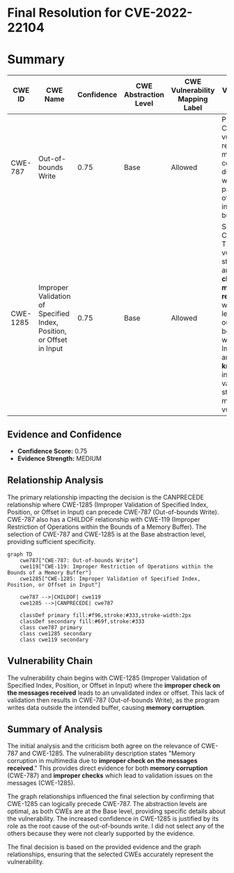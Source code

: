 # Final Resolution for CVE-2022-22104

# Summary
| CWE ID | CWE Name | Confidence | CWE Abstraction Level | CWE Vulnerability Mapping Label | CWE-Vulnerability Mapping Notes |
|---|---|---|---|---|---|
| CWE-787 | Out-of-bounds Write | 0.75 | Base | Allowed | Primary CWE: The vulnerability results in memory corruption due to writing data past the end of the intended buffer. |
| CWE-1285 | Improper Validation of Specified Index, Position, or Offset in Input | 0.75 | Base | Allowed | Secondary Candidate: The vulnerability stems from an **improper check on the messages received**, which can lead to an out-of-bounds write. Implementing an **accept known good** input validation strategy can mitigate the vulnerability. |

## Evidence and Confidence

*   **Confidence Score:** 0.75
*   **Evidence Strength:** MEDIUM

## Relationship Analysis
The primary relationship impacting the decision is the CANPRECEDE relationship where CWE-1285 (Improper Validation of Specified Index, Position, or Offset in Input) can precede CWE-787 (Out-of-bounds Write). CWE-787 also has a CHILDOF relationship with CWE-119 (Improper Restriction of Operations within the Bounds of a Memory Buffer). The selection of CWE-787 and CWE-1285 is at the Base abstraction level, providing sufficient specificity.

```mermaid
graph TD
    cwe787["CWE-787: Out-of-bounds Write"]
    cwe119["CWE-119: Improper Restriction of Operations within the Bounds of a Memory Buffer"]
    cwe1285["CWE-1285: Improper Validation of Specified Index, Position, or Offset in Input"]
    
    cwe787 -->|CHILDOF| cwe119
    cwe1285 -->|CANPRECEDE| cwe787
    
    classDef primary fill:#f96,stroke:#333,stroke-width:2px
    classDef secondary fill:#69f,stroke:#333
    class cwe787 primary
    class cwe1285 secondary
    class cwe119 secondary
```

## Vulnerability Chain
The vulnerability chain begins with CWE-1285 (Improper Validation of Specified Index, Position, or Offset in Input) where the **improper check on the messages received** leads to an unvalidated index or offset. This lack of validation then results in CWE-787 (Out-of-bounds Write), as the program writes data outside the intended buffer, causing **memory corruption**.

## Summary of Analysis
The initial analysis and the criticism both agree on the relevance of CWE-787 and CWE-1285. The vulnerability description states "Memory corruption in multimedia due to **improper check on the messages received**." This provides direct evidence for both **memory corruption** (CWE-787) and **improper checks** which lead to validation issues on the messages (CWE-1285).

The graph relationships influenced the final selection by confirming that CWE-1285 can logically precede CWE-787. The abstraction levels are optimal, as both CWEs are at the Base level, providing specific details about the vulnerability. The increased confidence in CWE-1285 is justified by its role as the root cause of the out-of-bounds write. I did not select any of the others because they were not clearly supported by the evidence.

The final decision is based on the provided evidence and the graph relationships, ensuring that the selected CWEs accurately represent the vulnerability.